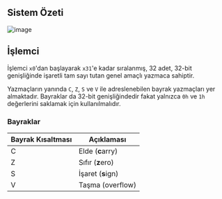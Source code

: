 ## Sistem Özeti

![image](https://github.com/fybx/bmb2014/assets/41127439/efd836d4-0d1f-4da5-a5e2-bc6cb9651ad7)

## İşlemci

İşlemci `x0`'dan başlayarak `x31`'e kadar sıralanmış, 32 adet, 32-bit genişliğinde işaretli tam sayı tutan genel amaçlı yazmaca sahiptir.

Yazmaçların yanında `C`, `Z`, `S` ve `V` ile adreslenebilen bayrak yazmaçları yer almaktadır. Bayraklar da 32-bit genişliğindedir fakat yalnızca `0h` ve `1h` değerlerini saklamak için kullanılmalıdır.

### Bayraklar

| Bayrak Kısaltması | Açıklaması        |
|-------------------|-------------------|
| C                 | Elde (**c**arry)  |
| Z                 | Sıfır (**z**ero)  |
| S                 | İşaret (**s**ign) |
| V                 | Taşma (overflow)  |